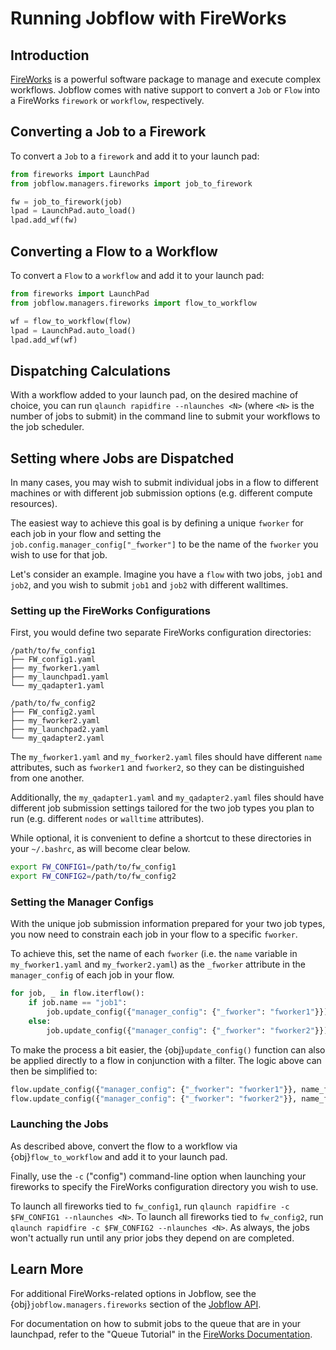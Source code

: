 # Running Jobflow with FireWorks

## Introduction

[FireWorks](https://materialsproject.github.io/fireworks/) is a powerful software package to manage and execute complex workflows. Jobflow comes with native support to convert a `Job` or `Flow` into a FireWorks `firework` or `workflow`, respectively.

## Converting a Job to a Firework

To convert a `Job` to a `firework` and add it to your launch pad:

```python
from fireworks import LaunchPad
from jobflow.managers.fireworks import job_to_firework

fw = job_to_firework(job)
lpad = LaunchPad.auto_load()
lpad.add_wf(fw)
```

## Converting a Flow to a Workflow

To convert a `Flow` to a `workflow` and add it to your launch pad:

```python
from fireworks import LaunchPad
from jobflow.managers.fireworks import flow_to_workflow

wf = flow_to_workflow(flow)
lpad = LaunchPad.auto_load()
lpad.add_wf(wf)
```

## Dispatching Calculations

With a workflow added to your launch pad, on the desired machine of choice, you can run `qlaunch rapidfire --nlaunches <N>` (where `<N>` is the number of jobs to submit) in the command line to submit your workflows to the job scheduler.

## Setting where Jobs are Dispatched

In many cases, you may wish to submit individual jobs in a flow to different machines or with different job submission options (e.g. different compute resources).

The easiest way to achieve this goal is by defining a unique `fworker` for each job in your flow and setting the `job.config.manager_config["_fworker"]` to be the name of the `fworker` you wish to use for that job.

Let's consider an example. Imagine you have a `flow` with two jobs, `job1` and `job2`, and you wish to submit `job1` and `job2` with different walltimes.

### Setting up the FireWorks Configurations

First, you would define two separate FireWorks configuration directories:

```text
/path/to/fw_config1
├── FW_config1.yaml
├── my_fworker1.yaml
├── my_launchpad1.yaml
└── my_qadapter1.yaml
```

```text
/path/to/fw_config2
├── FW_config2.yaml
├── my_fworker2.yaml
├── my_launchpad2.yaml
└── my_qadapter2.yaml
```

The `my_fworker1.yaml` and `my_fworker2.yaml` files should have different `name` attributes, such as `fworker1` and `fworker2`, so they can be distinguished from one another.

Additionally, the `my_qadapter1.yaml` and `my_qadapter2.yaml` files should have different job submission settings tailored for the two job types you plan to run (e.g. different `nodes` or `walltime` attributes).

While optional, it is convenient to define a shortcut to these directories in your `~/.bashrc`, as will become clear below.

```bash
export FW_CONFIG1=/path/to/fw_config1
export FW_CONFIG2=/path/to/fw_config2
```

### Setting the Manager Configs

With the unique job submission information prepared for your two job types, you now need to constrain each job in your flow to a specific `fworker`.

To achieve this, set the name of each `fworker` (i.e. the `name` variable in `my_fworker1.yaml` and `my_fworker2.yaml`) as the `_fworker` attribute in the `manager_config` of each job in your flow.

```python
for job, _ in flow.iterflow():
    if job.name == "job1":
        job.update_config({"manager_config": {"_fworker": "fworker1"}})
    else:
        job.update_config({"manager_config": {"_fworker": "fworker2"}})
```

To make the process a bit easier, the {obj}`update_config()` function can also be applied directly to a flow in conjunction with a filter. The logic above can then be simplified to:

```python
flow.update_config({"manager_config": {"_fworker": "fworker1"}}, name_filter="job1")
flow.update_config({"manager_config": {"_fworker": "fworker2"}}, name_filter="job2")
```

### Launching the Jobs

As described above, convert the flow to a workflow via {obj}`flow_to_workflow` and add it to your launch pad.

Finally, use the `-c` ("config") command-line option when launching your fireworks to specify the FireWorks configuration directory you wish to use.

To launch all fireworks tied to `fw_config1`, run `qlaunch rapidfire -c $FW_CONFIG1 --nlaunches <N>`. To launch all fireworks tied to `fw_config2`, run `qlaunch rapidfire -c $FW_CONFIG2 --nlaunches <N>`. As always, the jobs won't actually run until any prior jobs they depend on are completed.

## Learn More

For additional FireWorks-related options in Jobflow, see the {obj}`jobflow.managers.fireworks` section of the [Jobflow API](https://materialsproject.github.io/jobflow/jobflow.managers.html#module-jobflow.managers.fireworks).

For documentation on how to submit jobs to the queue that are in your launchpad, refer to the "Queue Tutorial" in the [FireWorks Documentation](https://materialsproject.github.io/fireworks/queue_tutorial.html#submit-a-job).
